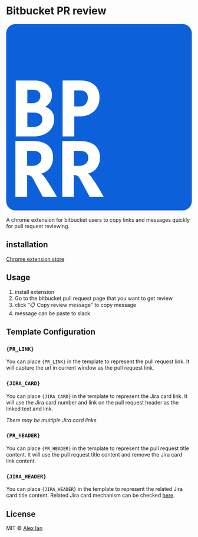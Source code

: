 # Bitbucket PR review

![icon](assets/images/icon.png)

A chrome extension for bitbucket users to copy links and messages quickly for pull request reviewing.

## installation

[Chrome extension store](https://chrome.google.com/webstore/detail/bitbucket-pr-review/hgjmacckifgnlkmgogjcgenmbmbgmlgm)

## Usage

1. install extension
2. Go to the bitbucket pull request page that you want to get review
3. click "📋 Copy review message" to copy message
4. message can be paste to slack

## Template Configuration

### `{PR_LINK}`

You can place `{PR_LINK}` in the template to represent the pull request link. It will capture the url in current window as the pull request link.

### `{JIRA_CARD}`

You can place `{JIRA_CARD}` in the template to represent the Jira card link. It will use the Jira card number and link on the pull request header as the linked text and link.

*There may be multiple Jira card links.*

### `{PR_HEADER}`

You can place `{PR_HEADER}` in the template to represent the pull request title content. It will use the pull request title content and remove the Jira card link content.

### `{JIRA_HEADER}`

You can place `{JIRA_HEADER}` in the template to represent the related Jira card title content. Related Jira card mechanism can be checked [here](https://community.atlassian.com/t5/Jira-questions/What-links-a-JIRA-issue-to-Bitbucket-commits-PRs/qaq-p/629638).

## License

MIT © [Alex Ian](https://github.com/aforian)